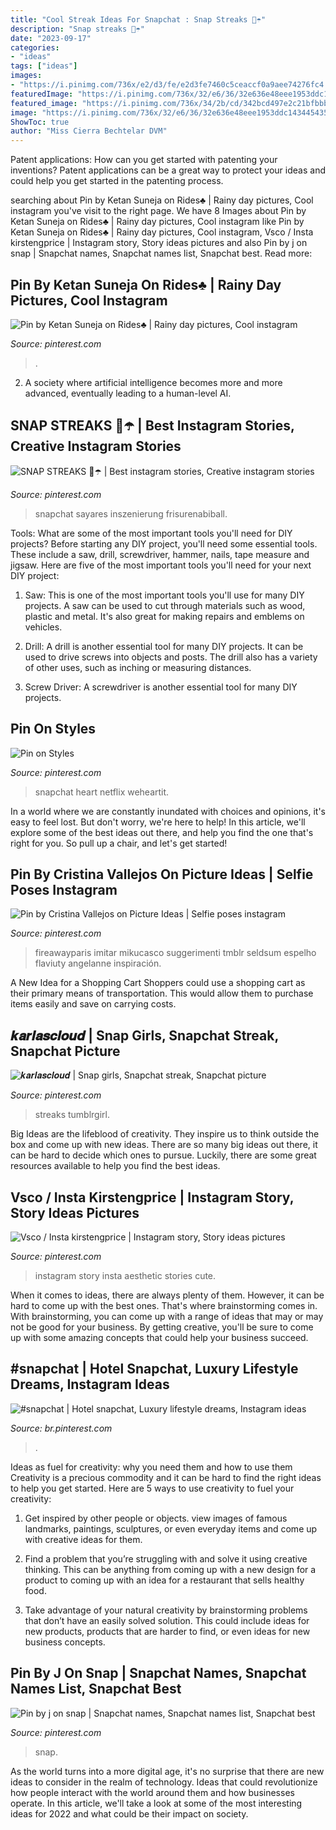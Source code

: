 ```yaml
---
title: "Cool Streak Ideas For Snapchat : Snap Streaks 🦄☂️"
description: "Snap streaks 🦄☂️"
date: "2023-09-17"
categories:
- "ideas"
tags: ["ideas"]
images:
- "https://i.pinimg.com/736x/e2/d3/fe/e2d3fe7460c5ceaccf0a9aee74276fc4.jpg"
featuredImage: "https://i.pinimg.com/736x/32/e6/36/32e636e48eee1953ddc1434454357139.jpg"
featured_image: "https://i.pinimg.com/736x/34/2b/cd/342bcd497e2c21bfbbb118d15850d326.jpg"
image: "https://i.pinimg.com/736x/32/e6/36/32e636e48eee1953ddc1434454357139.jpg"
ShowToc: true
author: "Miss Cierra Bechtelar DVM"
---
```



Patent applications: How can you get started with patenting your inventions?
Patent applications can be a great way to protect your ideas and could help you get started in the patenting process.

	

		
searching about Pin by Ketan Suneja on Rides♣ | Rainy day pictures, Cool instagram you've visit to the right page. We have 8 Images about Pin by Ketan Suneja on Rides♣ | Rainy day pictures, Cool instagram like Pin by Ketan Suneja on Rides♣ | Rainy day pictures, Cool instagram, Vsco / Insta kirstengprice | Instagram story, Story ideas pictures and also Pin by j on snap | Snapchat names, Snapchat names list, Snapchat best. Read more:
		
    
## Pin By Ketan Suneja On Rides♣ | Rainy Day Pictures, Cool Instagram

<img loading=lazy src="https://i.pinimg.com/736x/39/a8/f6/39a8f67fe52054164845a56ccd845547.jpg" onerror="this.onerror=null;this.src='https://tse4.mm.bing.net/th?id=OIP.6kj3064ndQc2wXUyUB1BlQHaNK&amp;pid=15.1';" alt="Pin by Ketan Suneja on Rides♣ | Rainy day pictures, Cool instagram">

_Source: pinterest.com_

>. 

	

2. A society where artificial intelligence becomes more and more advanced, eventually leading to a human-level AI. 

    
## SNAP STREAKS 🦄☂️ | Best Instagram Stories, Creative Instagram Stories

<img loading=lazy src="https://i.pinimg.com/736x/e2/d3/fe/e2d3fe7460c5ceaccf0a9aee74276fc4.jpg" onerror="this.onerror=null;this.src='https://tse1.mm.bing.net/th?id=OIP.OmHHp8bsG7_ZSYHrmTXxVAHaNK&amp;pid=15.1';" alt="SNAP STREAKS 🦄☂️ | Best instagram stories, Creative instagram stories">

_Source: pinterest.com_

>snapchat sayares inszenierung frisurenabiball. 

	

Tools: What are some of the most important tools you'll need for DIY projects?
Before starting any DIY project, you'll need some essential tools. These include a saw, drill, screwdriver, hammer, nails, tape measure and jigsaw. Here are five of the most important tools you'll need for your next DIY project: 
1) Saw: This is one of the most important tools you'll use for many DIY projects. A saw can be used to cut through materials such as wood, plastic and metal. It's also great for making repairs and emblems on vehicles. 

2) Drill: A drill is another essential tool for many DIY projects. It can be used to drive screws into objects and posts. The drill also has a variety of other uses, such as inching or measuring distances. 

3) Screw Driver: A screwdriver is another essential tool for many DIY projects.

    
## Pin On Styles

<img loading=lazy src="https://i.pinimg.com/736x/36/b3/62/36b362592e48a2ec236d60a9c7680374.jpg" onerror="this.onerror=null;this.src='https://tse1.mm.bing.net/th?id=OIP.7lncZ2mEQ43Td9ILyXPQowAAAA&amp;pid=15.1';" alt="Pin on Styles">

_Source: pinterest.com_

>snapchat heart netflix weheartit. 

	

In a world where we are constantly inundated with choices and opinions, it's easy to feel lost. But don't worry, we're here to help! In this article, we'll explore some of the best ideas out there, and help you find the one that's right for you. So pull up a chair, and let's get started!

    
## Pin By Cristina Vallejos On Picture Ideas | Selfie Poses Instagram

<img loading=lazy src="https://i.pinimg.com/736x/4a/40/a2/4a40a244b396882601b144deec1c3117.jpg" onerror="this.onerror=null;this.src='https://tse2.mm.bing.net/th?id=OIP.q5KdCB9r2-LxbIHMF7gVBgHaLg&amp;pid=15.1';" alt="Pin by Cristina Vallejos on Picture Ideas | Selfie poses instagram">

_Source: pinterest.com_

>fireawayparis imitar mikucasco suggerimenti tmblr seldsum espelho flaviuty angelanne inspiración. 

	

A New Idea for a Shopping Cart
Shoppers could use a shopping cart as their primary means of transportation. This would allow them to purchase items easily and save on carrying costs.

    
## 𝒌𝒂𝒓𝒍𝒂𝒔𝒄𝒍𝒐𝒖𝒅 | Snap Girls, Snapchat Streak, Snapchat Picture

<img loading=lazy src="https://i.pinimg.com/736x/81/1c/50/811c50a779f79e8735545a203a4c7ce1.jpg" onerror="this.onerror=null;this.src='https://tse4.mm.bing.net/th?id=OIP.hnkYs5yUTrrmz8FMS9TzWQHaNL&amp;pid=15.1';" alt="𝒌𝒂𝒓𝒍𝒂𝒔𝒄𝒍𝒐𝒖𝒅 | Snap girls, Snapchat streak, Snapchat picture">

_Source: pinterest.com_

>streaks tumblrgirl. 

	

Big Ideas are the lifeblood of creativity. They inspire us to think outside the box and come up with new ideas. There are so many big ideas out there, it can be hard to decide which ones to pursue. Luckily, there are some great resources available to help you find the best ideas.

    
## Vsco / Insta Kirstengprice | Instagram Story, Story Ideas Pictures

<img loading=lazy src="https://i.pinimg.com/736x/34/2b/cd/342bcd497e2c21bfbbb118d15850d326.jpg" onerror="this.onerror=null;this.src='https://tse3.mm.bing.net/th?id=OIP.7-RaKoHxeXI7rzVQknB-wgHaMU&amp;pid=15.1';" alt="Vsco / Insta kirstengprice | Instagram story, Story ideas pictures">

_Source: pinterest.com_

>instagram story insta aesthetic stories cute. 

	

When it comes to ideas, there are always plenty of them. However, it can be hard to come up with the best ones. That's where brainstorming comes in. With brainstorming, you can come up with a range of ideas that may or may not be good for your business. By getting creative, you'll be sure to come up with some amazing concepts that could help your business succeed.

    
## #snapchat | Hotel Snapchat, Luxury Lifestyle Dreams, Instagram Ideas

<img loading=lazy src="https://i.pinimg.com/736x/fd/42/fc/fd42fce2138a40ddd59cc826ca91f1d0.jpg" onerror="this.onerror=null;this.src='https://tse2.mm.bing.net/th?id=OIP.aN7aSxKuTbLdppScKVmtdQHaOk&amp;pid=15.1';" alt="#snapchat | Hotel snapchat, Luxury lifestyle dreams, Instagram ideas">

_Source: br.pinterest.com_

>. 

	

Ideas as fuel for creativity: why you need them and how to use them
Creativity is a precious commodity and it can be hard to find the right ideas to help you get started. Here are 5 ways to use creativity to fuel your creativity:
1. Get inspired by other people or objects. view images of famous landmarks, paintings, sculptures, or even everyday items and come up with creative ideas for them.

2. Find a problem that you’re struggling with and solve it using creative thinking. This can be anything from coming up with a new design for a product to coming up with an idea for a restaurant that sells healthy food.

3. Take advantage of your natural creativity by brainstorming problems that don’t have an easily solved solution. This could include ideas for new products, products that are harder to find, or even ideas for new business concepts.


    
## Pin By J On Snap | Snapchat Names, Snapchat Names List, Snapchat Best

<img loading=lazy src="https://i.pinimg.com/736x/32/e6/36/32e636e48eee1953ddc1434454357139.jpg" onerror="this.onerror=null;this.src='https://tse1.mm.bing.net/th?id=OIP.gLlHXWc7D-0GtgeTfsuxLwHaNK&amp;pid=15.1';" alt="Pin by j on snap | Snapchat names, Snapchat names list, Snapchat best">

_Source: pinterest.com_

>snap. 

	

As the world turns into a more digital age, it's no surprise that there are new ideas to consider in the realm of technology. Ideas that could revolutionize how people interact with the world around them and how businesses operate. In this article, we'll take a look at some of the most interesting ideas for 2022 and what could be their impact on society.

